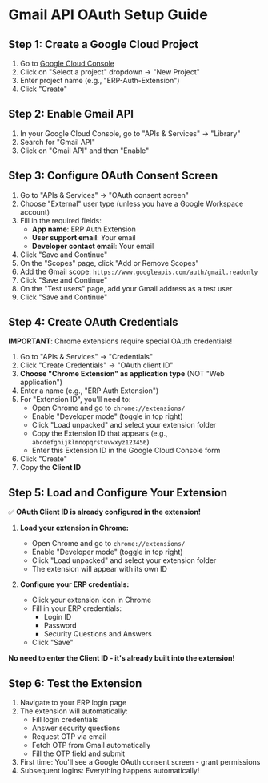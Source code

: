 # Gmail API OAuth Setup Guide

## Step 1: Create a Google Cloud Project

1. Go to [Google Cloud Console](https://console.cloud.google.com/)
2. Click on "Select a project" dropdown → "New Project"
3. Enter project name (e.g., "ERP-Auth-Extension")
4. Click "Create"

## Step 2: Enable Gmail API

1. In your Google Cloud Console, go to "APIs & Services" → "Library"
2. Search for "Gmail API"
3. Click on "Gmail API" and then "Enable"

## Step 3: Configure OAuth Consent Screen

1. Go to "APIs & Services" → "OAuth consent screen"
2. Choose "External" user type (unless you have a Google Workspace account)
3. Fill in the required fields:
   - **App name**: ERP Auth Extension
   - **User support email**: Your email
   - **Developer contact email**: Your email
4. Click "Save and Continue"
5. On the "Scopes" page, click "Add or Remove Scopes"
6. Add the Gmail scope: `https://www.googleapis.com/auth/gmail.readonly`
7. Click "Save and Continue"
8. On the "Test users" page, add your Gmail address as a test user
9. Click "Save and Continue"

## Step 4: Create OAuth Credentials

**IMPORTANT**: Chrome extensions require special OAuth credentials!

1. Go to "APIs & Services" → "Credentials"
2. Click "Create Credentials" → "OAuth client ID"
3. **Choose "Chrome Extension" as application type** (NOT "Web application")
4. Enter a name (e.g., "ERP Auth Extension")
5. For "Extension ID", you'll need to:
   - Open Chrome and go to `chrome://extensions/`
   - Enable "Developer mode" (toggle in top right)
   - Click "Load unpacked" and select your extension folder
   - Copy the Extension ID that appears (e.g., `abcdefghijklmnopqrstuvwxyz123456`)
   - Enter this Extension ID in the Google Cloud Console form
6. Click "Create"
7. Copy the **Client ID**


## Step 5: Load and Configure Your Extension

✅ **OAuth Client ID is already configured in the extension!**

1. **Load your extension in Chrome:**
   - Open Chrome and go to `chrome://extensions/`
   - Enable "Developer mode" (toggle in top right)
   - Click "Load unpacked" and select your extension folder
   - The extension will appear with its own ID

2. **Configure your ERP credentials:**
   - Click your extension icon in Chrome
   - Fill in your ERP credentials:
     - Login ID
     - Password  
     - Security Questions and Answers
   - Click "Save"

**No need to enter the Client ID - it's already built into the extension!**

## Step 6: Test the Extension

1. Navigate to your ERP login page
2. The extension will automatically:
   - Fill login credentials
   - Answer security questions
   - Request OTP via email
   - Fetch OTP from Gmail automatically
   - Fill the OTP field and submit
3. First time: You'll see a Google OAuth consent screen - grant permissions
4. Subsequent logins: Everything happens automatically!
